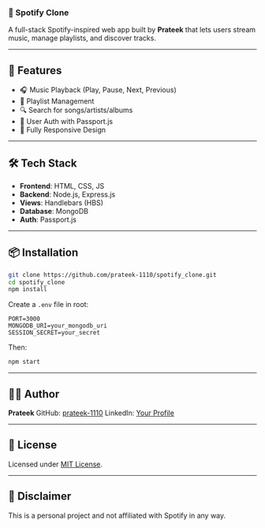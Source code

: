 ### 🎵 Spotify Clone

A full-stack Spotify-inspired web app built by **Prateek** that lets users stream music, manage playlists, and discover tracks.

---

## 🚀 Features

- 🎧 Music Playback (Play, Pause, Next, Previous)
- 📂 Playlist Management
- 🔍 Search for songs/artists/albums
- 🔐 User Auth with Passport.js
- 📱 Fully Responsive Design

---

## 🛠 Tech Stack

- **Frontend**: HTML, CSS, JS
- **Backend**: Node.js, Express.js
- **Views**: Handlebars (HBS)
- **Database**: MongoDB
- **Auth**: Passport.js

---

## 📦 Installation

```bash
git clone https://github.com/prateek-1110/spotify_clone.git
cd spotify_clone
npm install
````

Create a `.env` file in root:

```
PORT=3000
MONGODB_URI=your_mongodb_uri
SESSION_SECRET=your_secret
```

Then:

```bash
npm start
```

---

## 🧑‍💻 Author

**Prateek**
GitHub: [prateek-1110](https://github.com/prateek-1110)
LinkedIn: [Your Profile](https://www.linkedin.com/in/irreplacable1110)

---

## 📄 License

Licensed under [MIT License](LICENSE).

---

## 🙌 Disclaimer

This is a personal project and not affiliated with Spotify in any way.
